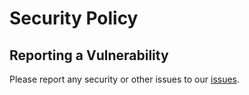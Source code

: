 # Security Policy

## Reporting a Vulnerability

Please report any security or other issues to our [issues](https://github.com/housing-sound-advocacy/web/issues).
